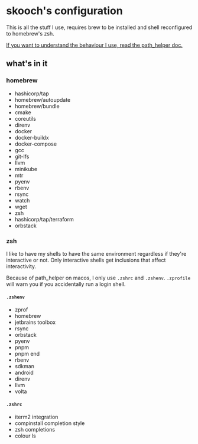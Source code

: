 # skooch's configuration

This is all the stuff I use, requires brew to be installed and shell reconfigured to homebrew's zsh.

[If you want to understand the behaviour I use, read the path_helper doc.](path_helper.md)

## what's in it

### homebrew

* hashicorp/tap
* homebrew/autoupdate
* homebrew/bundle
* cmake
* coreutils
* direnv
* docker
* docker-buildx
* docker-compose
* gcc
* git-lfs
* llvm
* minikube
* mtr
* pyenv
* rbenv
* rsync
* watch
* wget
* zsh
* hashicorp/tap/terraform
* orbstack

### zsh

I like to have my shells to have the same environment regardless if they're interactive or not. Only interactive shells get inclusions that affect interactivity.

Because of path_helper on macos, I only use `.zshrc` and `.zshenv`. `.zprofile` will warn you if you accidentally run a login shell.

#### `.zshenv`

* zprof
* homebrew
* jetbrains toolbox
* rsync
* orbstack
* pyenv
* pnpm
* pnpm end
* rbenv
* sdkman
* android
* direnv
* llvm
* volta

#### `.zshrc`

* iterm2 integration
* compinstall completion style
* zsh completions
* colour ls
